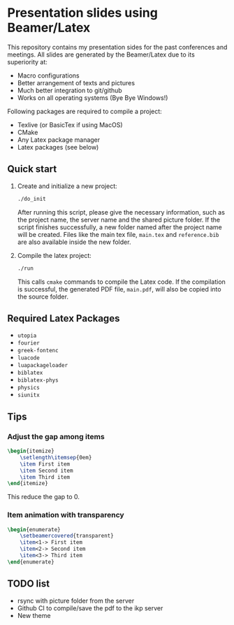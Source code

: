 # Presentation slides using Beamer/Latex

This repository contains my presentation sides for the past conferences and meetings. All slides are generated by the Beamer/Latex due to its superiority at:

- Macro configurations
- Better arrangement of texts and pictures
- Much better integration to git/github
- Works on all operating systems (Bye Bye Windows!)

Following packages are required to compile a project:

- Texlive (or BasicTex if using MacOS)
- CMake
- Any Latex package manager
- Latex packages (see below)

## Quick start

1.  Create and initialize a new project:

    ```bash
    ./do_init
    ```

    After running this script, please give the necessary information, such as the project name, the server name and the shared picture folder. If the script finishes successfully, a new folder named after the project name will be created. Files like the main tex file, `main.tex` and `reference.bib` are also available inside the new folder.

2.  Compile the latex project:

    ```bash
    ./run
    ```

    This calls `cmake` commands to compile the Latex code. If the compilation is successful, the generated PDF file, `main.pdf`, will also be copied into the source folder.

## Required Latex Packages

- `utopia`
- `fourier`
- `greek-fontenc`
- `luacode`
- `luapackageloader`
- `biblatex`
- `biblatex-phys`
- `physics`
- `siunitx`

## Tips

### Adjust the gap among items

```latex
\begin{itemize}
    \setlength\itemsep{0em}
    \item First item
    \item Second item
    \item Third item
\end{itemize}
```

This reduce the gap to 0.

### Item animation with transparency

```latex
\begin{enumerate}
    \setbeamercovered{transparent}
    \item<1-> First item
    \item<2-> Second item
    \item<3-> Third item
\end{enumerate}
```

## TODO list

- rsync with picture folder from the server
- Github CI to compile/save the pdf to the ikp server
- New theme
